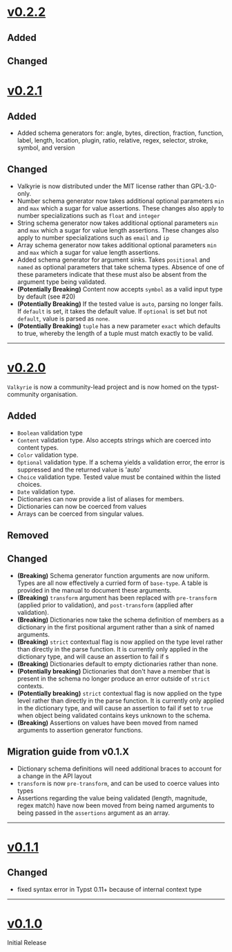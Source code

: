 # [v0.2.2](https://github.com/typst-community/valakyrie/releases/tags/v0.2.1)

## Added

## Changed


# [v0.2.1](https://github.com/typst-community/valakyrie/releases/tags/v0.2.1)


## Added
- Added schema generators for: angle, bytes, direction, fraction, function, label, length, location, plugin, ratio, relative, regex, selector, stroke, symbol, and version

## Changed
- Valkyrie is now distributed under the MIT license rather than GPL-3.0-only.
- Number schema generator now takes additional optional parameters `min` and `max` which a sugar for value assertions. These changes also apply to number specializations such as `float` and `integer`
- String schema generator now takes additional optional parameters `min` and `max` which a sugar for value length assertions. These changes also apply to number specializations such as `email` and `ip`
- Array schema generator now takes additional optional parameters `min` and `max` which a sugar for value length assertions. 
- Added schema generator for argument sinks. Takes `positional` and `named` as optional parameters that take schema types. Absence of one of these parameters indicate that these must also be absent from the argument type being validated.
- **(Potentially Breaking)** Content now accepts `symbol` as a valid input type by default (see #20)
- **(Potentially Breaking)** If the tested value is `auto`, parsing no longer fails. If `default` is set, it takes the default value. If `optional` is set but not `default`, value is parsed as `none`.
- **(Potentially Breaking)** `tuple` has a new parameter `exact` which defaults to true, whereby the length of a tuple must match exactly to be valid.

---

# [v0.2.0](https://github.com/typst-community/valakyrie/releases/tags/v0.2.0)

`Valkyrie` is now a community-lead project and is now homed on the typst-community organisation.

## Added
- `Boolean` validation type
- `Content` validation type. Also accepts strings which are coerced into content types.
- `Color` validation type.
- `Optional` validation type. If a schema yields a validation error, the error is suppressed and the returned value is 'auto'
- `Choice` validation type. Tested value must be contained within the listed choices.
- `Date` validation type.
- Dictionaries can now provide a list of aliases for members.
- Dictionaries can now be coerced from values
- Arrays can be coerced from singular values.

## Removed

## Changed
- **(Breaking)** Schema generator function arguments are now uniform. Types are all now effectively a curried form of `base-type`. A table is provided in the manual to document these arguments.
- **(Breaking)** `transform` argument has been replaced with `pre-transform` (applied prior to validation), and `post-transform` (applied after validation).
- **(Breaking)** Dictionaries now take the schema definition of members as a dictionary in the first positional argument rather than a sink of named arguments.
- **(Breaking)** `strict` contextual flag is now applied on the type level rather than directly in the parse function. It is currently only applied in the dictionary type, and will cause an assertion to fail if s
- **(Breaking)** Dictionaries default to empty dictionaries rather than none.
- **(Potentially breaking)** Dictionaries that don't have a member that is present in the schema no longer produce an error outside of `strict` contexts.
- **(Potentially breaking)** `strict` contextual flag is now applied on the type level rather than directly in the parse function. It is currently only applied in the dictionary type, and will cause an assertion to fail if set to `true` when object being validated contains keys unknown to the schema.
- **(Breaking)** Assertions on values have been moved from named arguments to assertion generator functions. 

## Migration guide from v0.1.X
- Dictionary schema definitions will need additional braces to account for a change in the API layout
- `transform` is now `pre-transform`, and can be used to coerce values into types
- Assertions regarding the value being validated (length, magnitude, regex match) have now been moved from being named arguments to being passed in the `assertions` argument as an array.

---

# [v0.1.1](https://github.com/typst-community/valakyrie/releases/tags/v0.1.1)
## Changed
- fixed syntax error in Typst 0.11+ because of internal context type

---

# [v0.1.0](https://github.com/typst-community/valakyrie/releases/tags/v0.1.0)
Initial Release
